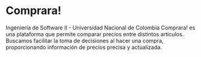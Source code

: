 # Comprara!
Ingeniería de Software II - Universidad Nacional de Colombia
Comprara! es una plataforma que permite comparar precios entre distintos artículos. Buscamos facilitar la toma de decisiones al hacer una compra, proporcionando información de precios precisa y actualizada.
